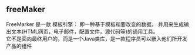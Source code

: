 ## freeMaker
FreeMarker 是一款 模板引擎： 即一种基于模板和要改变的数据， 并用来生成输出文本(HTML网页，电子邮件，配置文件，源代码等)的通用工具。<br/>
它不是面向最终用户的，而是一个Java类库，是一款程序员可以嵌入他们所开发产品的组件